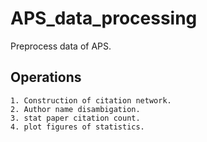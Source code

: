 # APS_data_processing
Preprocess data of APS.

## Operations
    1. Construction of citation network.
    2. Author name disambigation.
    3. stat paper citation count.
    4. plot figures of statistics.


